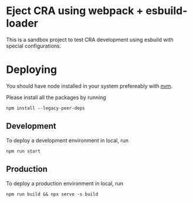 # Eject CRA using webpack + esbuild-loader

This is a sandbox project to test CRA development using esbuild with special configurations.



# Deploying
You should have node installed in your system prefereably with [nvm](https://github.com/nvm-sh/nvm).

Please install all the packages by running
```
npm install --legacy-peer-deps
```

## Development
To deploy a development environment in local, run

```
npm run start
```

## Production
To deploy a production environment in local, run

```
npm run build && npx serve -s build
```